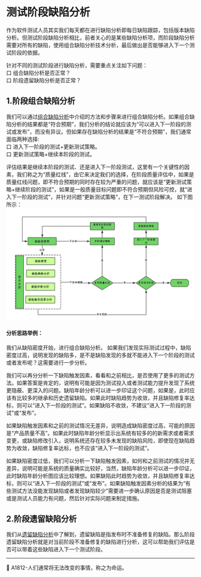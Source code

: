 # 测试阶段缺陷分析

作为软件测试人员其实我们每天都在进行缺陷分析即每日缺陷跟踪，包括版本缺陷分析。但测试阶段缺陷分析相比，前者关心的是某些缺陷分析项，而阶段缺陷分析需要对所有的缺陷，使用组合缺陷分析技术分析，最后做出是否能够进入下一个测试阶段的依据。

针对不同的测试阶段进行缺陷分析，需要重点关注如下问题：</br>
口  组合缺陷分析是否正常？ </br>
口  阶段遗留缺陷分析是否正常？ </br>


## 1.阶段组合缺陷分析

我们可以通过[组合缺陷分析](books/缺陷分析技术-组合缺陷分析.md)中介绍的方法和步骤来进行组合缺陷分析。如果组合缺陷分析的结果都是“符合预期”，我们分析的结论就应该为“可以进入下一阶段的测试或发布”，而没有异议。但如果存在缺陷分析的结果是“不符合预期”，我们通常面临两种选择: </br>
口  进入下一阶段的测试+更新测试策略。 </br>
口  更新测试策略+继续本阶段的测试。 </br>

评估结果是继续本阶段的测试、还是进入下一阶段测试，这里有一个关键性的因素，我们称之为“质量红线”，由它来决定我们的选择，在阶段质量评估中，如果是质量红线问题，即不符合预期的同时存在较为严重的问题，就应该是“更新测试策略+继续阶段的测试”，如果是一般质量目标问题即不符合预期但风险可控，就“进入下一阶段的测试”，并针对问题“更新测试策略”，在下一测试阶段解决。
如下图所示：
![](../resFiles/r2/质量评估结果.jpg)

#### 分析思路举例：
我们从缺陷密度开始，进行组合缺陷分析。 如果我们发现实际测试过程中，缺陷密度过高，说明发现的缺陷多，是不是缺陷发现的多就不能进入下一个阶段的测试或者发布呢？这需要进行一步分析。 </br>

我们可以再分分析一下缺陷触发因素，看看和之前相比，是否使用了更多的测试方法。如果答案是肯定的，说明有可能是因为测试投入或者测试能力提升发现了系统更隐蔽、更深入的问题。缺陷年龄分析可以进一步印证这个问题，如果是，此时应该有比较多的继承和历史遗留缺陷。如果此时缺陷趋势为收敛，并且缺陷修复率达标，则可以“进入下一阶段的测试”。如果缺陷不收敛，不建议“进入下一阶段的测试”或“发布”。 </br>

如果缺陷触发因素和之前的测试情况无差异，说明造成缺陷密度过高，可能的原因是“产品质量不高”。如果此时缺陷年龄分析显示出系统有较多的的新需求或者需求变更，或缺陷修改引入，说明系统还存在较多未发现的缺陷风险，即使现在缺陷趋势为收敛，缺陷修复率达标，也不应该“进入下一阶段的测试”。 </br>

如果缺陷密度过低，我们可以分析一下缺陷触发因素，如何和之前测试的情况并无差异，说明可能是系统的质量确实比较好，当然，缺陷年龄分析可以进一步印证，此时缺陷年龄分析图应该比较理想。如果缺陷此时趋势为收敛，并且缺陷修复率达标，则可以“进入下一阶段的测试”或“发布”。如果缺陷触发因素分析的结果为“有些测试方法没能发现缺陷或者发现缺陷较少”需要进一步确认原因是否是测试阻塞或是测试人员能力有问题，然后针对实际问题来制定措施。

## 2.阶段遗留缺陷分析

我们从[遗留缺陷分析](books/2缺陷分析技术-缺陷分析策略-遗留缺陷分析.md)中了解到，遗留缺陷是指发布时不准备修复的缺陷。那么阶段遗留缺陷分析就是对当前阶段不准备修复的缺陷进行分析，这可以帮助我们评估是否可以带着这些缺陷进入下一个测试阶段。



* * *
:bell: A1812-人们通常将无法改变的事情，称之为命运。
